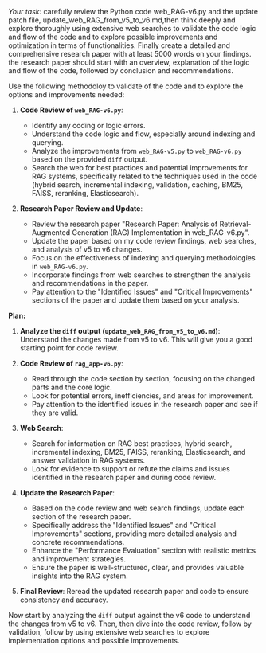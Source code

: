 *Your task:* carefully review the Python code web_RAG-v6.py and the update patch file, update_web_RAG_from_v5_to_v6.md,then think deeply and explore thoroughly using extensive web searches to validate the code logic and flow of the code and to explore possible improvements and optimization in terms of functionalities. Finally create a detailed and comprehensive research paper with at least 5000 words on your findings. the research paper should start with an overview, explanation of the logic and flow of the code, followed by conclusion and recommendations.

Use the following methodoloy to validate of the code and to explore the options and improvements needed:

1. **Code Review of `web_RAG-v6.py`**:
    - Identify any coding or logic errors.
    - Understand the code logic and flow, especially around indexing and querying.
    - Analyze the improvements from `web_RAG-v5.py` to `web_RAG-v6.py` based on the provided `diff` output.
    - Search the web for best practices and potential improvements for RAG systems, specifically related to the techniques used in the code (hybrid search, incremental indexing, validation, caching, BM25, FAISS, reranking, Elasticsearch).

2. **Research Paper Review and Update**:
    - Review the research paper "Research Paper: Analysis of Retrieval-Augmented Generation (RAG) Implementation in web_RAG-v6.py".
    - Update the paper based on my code review findings, web searches, and analysis of v5 to v6 changes.
    - Focus on the effectiveness of indexing and querying methodologies in `web_RAG-v6.py`.
    - Incorporate findings from web searches to strengthen the analysis and recommendations in the paper.
    - Pay attention to the "Identified Issues" and "Critical Improvements" sections of the paper and update them based on your analysis.

**Plan:**

1. **Analyze the `diff` output (`update_web_RAG_from_v5_to_v6.md`)**: Understand the changes made from v5 to v6. This will give you a good starting point for code review.

2. **Code Review of `rag_app-v6.py`**:
    - Read through the code section by section, focusing on the changed parts and the core logic.
    - Look for potential errors, inefficiencies, and areas for improvement.
    - Pay attention to the identified issues in the research paper and see if they are valid.

3. **Web Search**:
    - Search for information on RAG best practices, hybrid search, incremental indexing, BM25, FAISS, reranking, Elasticsearch, and answer validation in RAG systems.
    - Look for evidence to support or refute the claims and issues identified in the research paper and during code review.

4. **Update the Research Paper**:
    - Based on the code review and web search findings, update each section of the research paper.
    - Specifically address the "Identified Issues" and "Critical Improvements" sections, providing more detailed analysis and concrete recommendations.
    - Enhance the "Performance Evaluation" section with realistic metrics and improvement strategies.
    - Ensure the paper is well-structured, clear, and provides valuable insights into the RAG system.

5. **Final Review**: Reread the updated research paper and code to ensure consistency and accuracy.

Now start by analyzing the `diff` output against the v6 code to understand the changes from v5 to v6. Then, then dive into the code review, follow by validation, follow by using extensive web searches to explore implementation options and possible improvements.
